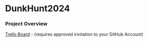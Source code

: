 # DunkHunt2024  

### Project Overview

[Trello Board](https://trello.com/b/lW9A0AFc/vgp145summer2024gameframeworks1duckhunt) - (requires approved invitation to your GitHub Account)  
  